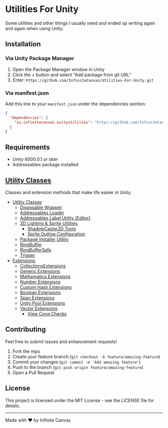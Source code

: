 # Utilities For Unity

Some utilities and other things I usually need and ended up writing again and again when using Unity.

## Installation

### Via Unity Package Manager

1. Open the Package Manager window in Unity
2. Click the + button and select "Add package from git URL"
3. Enter: `https://github.com/InfiniteCanvas/Utilities-For-Unity.git`

### Via manifest.json

Add this line to your `manifest.json` under the dependencies section:

```json
{
  "dependencies": {
    "io.infinitecanvas.unityutilities": "https://github.com/InfiniteCanvas/Utilities-For-Unity.git"
  }
}
```

## Requirements

- Unity 6000.0.1 or later
- Addressables package installed

## [Utility Classes](./Utilities/README.md)

Classes and extension methods that make life easier in Unity.

- [Utility Classes](./Utilities/README.md#utility-classes)
    - [Disposable Wrapper](./Utilities/README.md#disposable-wrapper)
    - [Addressables Loader](./Utilities/README.md#addressables-loader)
    - [Addressables Label Utility (Editor)](./Utilities/README.md#addressables-label-utility-editor)
    - [2D Lighting \& Sprite Utilities](./Utilities/README.md#2d-lighting--sprite-utilities)
        - [ShadowCaster2D Tools](./Utilities/README.md#shadowcaster2d-tools)
        - [Sprite Outline Configuration](./Utilities/README.md#sprite-outline-configuration)
    - [Package Installer Utility](./Utilities/README.md#package-installer-utility)
    - [RingBuffer](./Utilities/README.md#ringbuffer)
    - [RingBufferSafe](./Utilities/README.md#ringbuffersafe)
    - [Trigger](./Utilities/README.md#trigger)
- [Extensions](./Utilities/README.md#extensions)
    - [CollectionsExtensions](./Utilities/README.md#collectionsextensions)
    - [Generic Extensions](./Utilities/README.md#generic-extensions)
    - [Mathematics Extensions](./Utilities/README.md#mathematics-extensions)
    - [Number Extensions](./Utilities/README.md#number-extensions)
    - [Custom Hash Extensions](./Utilities/README.md#custom-hash-extensions)
    - [Boolean Extensions](./Utilities/README.md#boolean-extensions)
    - [Span Extensions](./Utilities/README.md#span-extensions)
    - [Unity Pool Extensions](./Utilities/README.md#unity-pool-extensions)
    - [Vector Extensions](./Utilities/README.md#vector-extensions)
        - [View Cone Checks](./Utilities/README.md#view-cone-checks)

## Contributing

Feel free to submit issues and enhancement requests!

1. Fork the repo
2. Create your feature branch (`git checkout -b feature/amazing-feature`)
3. Commit your changes (`git commit -m 'Add amazing feature'`)
4. Push to the branch (`git push origin feature/amazing-feature`)
5. Open a Pull Request

## License

This project is licensed under the MIT License - see the LICENSE file for details.

---

Made with ❤️ by Infinite Canvas